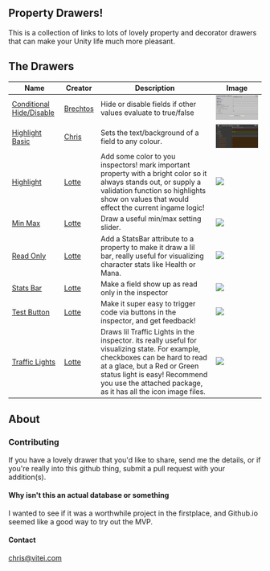 
## Property Drawers!

This is a collection of links to lots of lovely property and decorator drawers that can make your Unity life much more pleasant.

## The Drawers

Name | Creator | Description | Image 
---|---|---|---
[Conditional Hide/Disable](http://www.brechtos.com/hiding-or-disabling-inspector-properties-using-propertydrawers-within-unity-5/) | [Brechtos](http://www.brechtos.com) | Hide or disable fields if other values evaluate to true/false | ![](Images/brechtosConditionalHide.gif)
[Highlight Basic](https://gist.github.com/fishtopher/f0caa8bd2c5cc5ed825c7c348dbe8908) | [Chris](https://github.com/fishtopher/) | Sets the text/background of a field to any colour.  | ![](Images/HighlightPropertyDrawer.png)
[Highlight](https://gist.github.com/fishtopher/f0caa8bd2c5cc5ed825c7c348dbe8908) | [Lotte](https://gist.github.com/LotteMakesStuff/) | Add some color to you inspectors! mark important property with a bright color so it always stands out, or supply a validation function so highlights show on values that would effect the current ingame logic! | ![](https://gist.githubusercontent.com/LotteMakesStuff/2d3c6dc7a913ed118601db95735574de/raw/6d9b508c7baf2269977dc83a9e70d1102425a1f2/demo.gif)
[Min Max](https://gist.github.com/LotteMakesStuff/0de9be35044bab97cbe79b9ced695585) | [Lotte](https://gist.github.com/LotteMakesStuff/) | Draw a useful min/max setting slider.   | ![](-) 
[Read Only](https://gist.github.com/LotteMakesStuff/c0a3b404524be57574ffa5f8270268ea) | [Lotte](https://gist.github.com/LotteMakesStuff/) | Add a StatsBar attribute to a property to make it draw a lil bar, really useful for visualizing character stats like Health or Mana.  | ![](-)
[Stats Bar](https://gist.github.com/LotteMakesStuff/b8853a16de3e680dc1c326fe6f5ebd7e) | [Lotte](https://gist.github.com/LotteMakesStuff/) | Make a field show up as read only in the inspector   | ![](-) 
[Test Button](https://gist.github.com/LotteMakesStuff/dd785ff49b2a5048bb60333a6a125187) | [Lotte](https://gist.github.com/LotteMakesStuff/) | Make it super easy to trigger code via buttons in the inspector, and get feedback! | ![](https://gist.githubusercontent.com/LotteMakesStuff/dd785ff49b2a5048bb60333a6a125187/raw/b3f1633db509027782ac0d626c7db07e76177c08/demo.gif) 
[Traffic Lights](https://gist.github.com/LotteMakesStuff/7fa131b0402ffb50a9e617c0d45ffa59) | [Lotte](https://gist.github.com/LotteMakesStuff/) | Draws lil Traffic Lights in the inspector. its really useful for visualizing state. For example, checkboxes can be hard to read at a glace, but a Red or Green status light is easy! Recommend you use the attached package, as it has all the icon image files.    | ![](https://gist.githubusercontent.com/LotteMakesStuff/7fa131b0402ffb50a9e617c0d45ffa59/raw/f6b0ace6950ae949f25485c7da7d527f40f83020/demo.gif) 
 

## About

### Contributing
If you have a lovely drawer that you'd like to share, send me the details, or if you're really into this github thing, submit a pull request with your addition(s).

#### Why isn't this an actual database or something
I wanted to see if it was a worthwhile project in the firstplace, and Github.io seemed like a good way to try out the MVP.

#### Contact
chris@vitei.com

